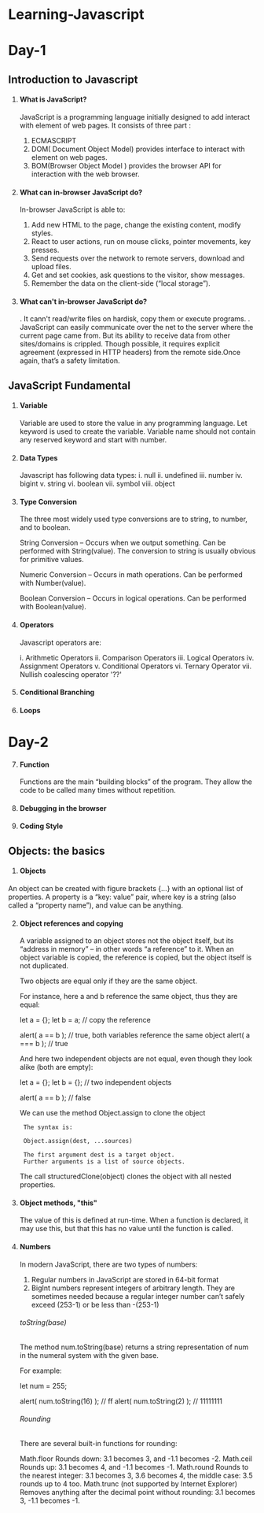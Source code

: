 # Learning-Javascript
# Day-1
## Introduction to Javascript
1. #### What is JavaScript?
    JavaScript is a programming language initially designed to add interact with element of web pages.
    It consists of three part :
    1. ECMASCRIPT
    2. DOM( Document Object Model) provides interface to interact with element on web pages.
    3. BOM(Browser Object Model ) provides the browser API for interaction with the web browser.

2. #### What can in-browser JavaScript do?
    In-browser JavaScript is able to: 
    1. Add new HTML to the page, change the existing    content, modify styles.
    2. React to user actions, run on mouse clicks, pointer movements, key presses.
    3. Send requests over the network to remote servers, download and upload files.
    4. Get and set cookies, ask questions to the visitor, show messages.
    5. Remember the data on the client-side (“local storage”).
3. #### What can't in-browser JavaScript do?
    . It cann't read/write files on hardisk, copy them or execute programs.
    . JavaScript can easily communicate over the net to the server where the current page came from. But its ability to receive data from other sites/domains is crippled. Though possible, it requires explicit agreement (expressed in HTTP headers) from the remote side.Once again, that’s a safety limitation.
## JavaScript Fundamental
1. #### Variable
    Variable are used to store the value in any programming language. Let keyword is used to create the variable. Variable name should not contain any reserved keyword and start with number.
2. #### Data Types
    Javascript has following data types:
    i. null
    ii. undefined
    iii. number
    iv. bigint
    v. string
    vi. boolean
    vii. symbol
    viii. object
3. #### Type Conversion
    The three most widely used type conversions are to string, to number, and to boolean.

    String Conversion – Occurs when we output something. Can be performed with String(value). The conversion to string is usually obvious for primitive values.

    Numeric Conversion – Occurs in math operations. Can be performed with Number(value).

    Boolean Conversion – Occurs in logical operations. Can be performed with Boolean(value).


4. #### Operators
    Javascript operators are:
    
    i. Arithmetic Operators
    ii. Comparison Operators
    iii. Logical Operators
    iv. Assignment Operators
    v. Conditional Operators
    vi. Ternary Operator
    vii. Nullish coalescing operator '??'
5. #### Conditional Branching
6. #### Loops

# Day-2

7. #### Function
    Functions are the main “building blocks” of the program. They allow the code to be called many times without repetition.

8. #### Debugging in the browser

9. #### Coding Style

## Objects: the basics

1. #### Objects
An object can be created with figure brackets {…} with an optional list of properties. A property is a “key: value” pair, where key is a string (also called a “property name”), and value can be anything.

2. #### Object references and copying
    A variable assigned to an object stores not the object itself, but its “address in memory” – in other words “a reference” to it.
    When an object variable is copied, the reference is copied, but the object itself is not duplicated.

    Two objects are equal only if they are the same object.

    For instance, here a and b reference the same object, thus they are equal:

    let a = {};
    let b = a; // copy the reference

    alert( a == b ); // true, both variables reference the same object
    alert( a === b ); // true

    And here two independent objects are not equal, even though they look alike (both are empty):

    let a = {};
    let b = {}; // two independent objects

    alert( a == b ); // false


    We can  use the method Object.assign to clone the object

        The syntax is:

        Object.assign(dest, ...sources)

        The first argument dest is a target object.
        Further arguments is a list of source objects.

    The call structuredClone(object) clones the object with all nested properties.

3. #### Object methods, "this"
    The value of this is defined at run-time.
    When a function is declared, it may use this, but that this has no value until the function is called.

4. #### Numbers
    In modern JavaScript, there are two types of numbers:
    1.  Regular numbers in JavaScript are stored in 64-bit format
    2.  BigInt numbers represent integers of arbitrary length. They are sometimes needed because a regular integer number can’t safely exceed (253-1) or be less than -(253-1)

    ######  toString(base)
    The method num.toString(base) returns a string representation of num in the numeral system with the given base.

    For example:

    let num = 255;

    alert( num.toString(16) );  // ff
    alert( num.toString(2) );   // 11111111

    ###### Rounding
    There are several built-in functions for rounding:

    Math.floor
        Rounds down: 3.1 becomes 3, and -1.1 becomes -2.
    Math.ceil
        Rounds up: 3.1 becomes 4, and -1.1 becomes -1.
    Math.round
        Rounds to the nearest integer: 3.1 becomes 3, 3.6 becomes 4, the middle case: 3.5 rounds up to 4 too.
    Math.trunc (not supported by Internet Explorer)
        Removes anything after the decimal point without rounding: 3.1 becomes 3, -1.1 becomes -1.